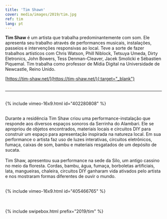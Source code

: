 ```yaml
---
title: 'Tim Shawn'
cover: media/images/2019/tim.jpg
ref: tim
lang: pt
---
```

  
**Tim Shaw** é um artista que trabalha predominantemente com som. Ele apresenta seu trabalho através de performances musicais, instalações, passeios e intervenções responsivas ao local. Teve a sorte de fazer trabalhos artísticos com Chris Watson, Phill Niblock, Tetsuya Umeda, Dirty Eletronics, John Bowers, Tess Denman-Cleaver, Jacek Smolicki e Sébastien Piquemal. Tim trabalha como professor de Mídia Digital na
Universidade de Newcastle, Reino Unido.
  
[https://tim-shaw.net/](https://tim-shaw.net/){:target="_blank"}
<br><br>

---

<br>
{% include vimeo-16x9.html id="402280808" %}
<br><br>

Durante a residência Tim Shaw criou uma performance-instalação que responde aos diversos espaços sonoros da Serrinha do Alambari. Ele se apropriou de objetos encontrados, materiais locais e circuitos DIY para construir um espaço para apresentação inspirada na natureza local. Em sua performance o artista faz uso de luzes interativas, circuitos eletrônicos, fumaça, caixas de som, bambu e materiais resgatados de um depósito de sucata.
<br><br>
Tim Shaw, apresentou sua performance na sede da Silo, um antigo cassino no meio da floresta. Cordas, bambu, água, fumaça, borboletas artificiais, lata, mangueiras, chaleira, circuitos DIY ganharam vida ativados pelo artista e nos mostraram formas diferentes de ouvir o mundo.
<br><br>


{% include vimeo-16x9.html id="405466765" %}

<br><br>
{% include swipebox.html prefix="2019/tim" %}

